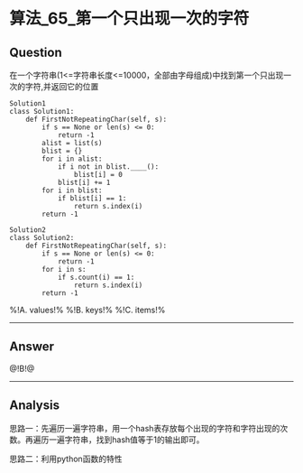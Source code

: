 # 算法_65_第一个只出现一次的字符

## Question
在一个字符串(1<=字符串长度<=10000，全部由字母组成)中找到第一个只出现一次的字符,并返回它的位置

```
Solution1
class Solution1:
    def FirstNotRepeatingChar(self, s):
        if s == None or len(s) <= 0:
            return -1
        alist = list(s)
        blist = {}
        for i in alist:
            if i not in blist.____():
                blist[i] = 0
            blist[i] += 1
        for i in blist:
            if blist[i] == 1:
                return s.index(i)
        return -1
        
Solution2
class Solution2:
    def FirstNotRepeatingChar(self, s):
        if s == None or len(s) <= 0:
            return -1
        for i in s:
            if s.count(i) == 1:
                return s.index(i)
        return -1
```
%!A. values!%
%!B. keys!%
%!C. items!%

------

## Answer

@!B!@

------
## Analysis
思路一：先遍历一遍字符串，用一个hash表存放每个出现的字符和字符出现的次数。再遍历一遍字符串，找到hash值等于1的输出即可。

思路二：利用python函数的特性


